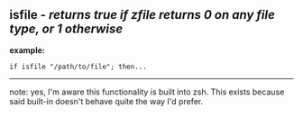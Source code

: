 ‎
=

## isfile - *returns true if zfile returns 0 on any file type, or 1 otherwise*


**example:**
  
    if isfile "/path/to/file"; then...

------------------------------------------------------------------------

note: yes, I'm aware this functionality is built into zsh. This exists because said built-in doesn't behave quite the way I'd prefer.
